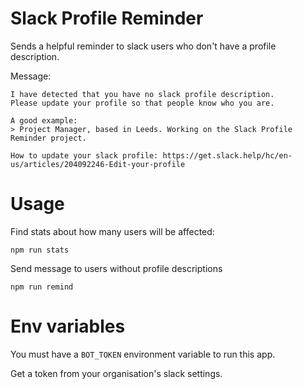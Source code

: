 # Slack Profile Reminder

Sends a helpful reminder to slack users who don't have a profile description.

Message:
```
I have detected that you have no slack profile description.
Please update your profile so that people know who you are.

A good example:
> Project Manager, based in Leeds. Working on the Slack Profile Reminder project.

How to update your slack profile: https://get.slack.help/hc/en-us/articles/204092246-Edit-your-profile
```

# Usage

Find stats about how many users will be affected:
```
npm run stats
```

Send message to users without profile descriptions
```
npm run remind
```

# Env variables

You must have a `BOT_TOKEN` environment variable to run this app.

Get a token from your organisation's slack settings.

